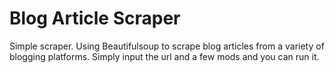 # Blog Article Scraper

Simple scraper. Using Beautifulsoup to scrape blog articles from a variety of blogging platforms. Simply input the url and a few mods and you can run it.
